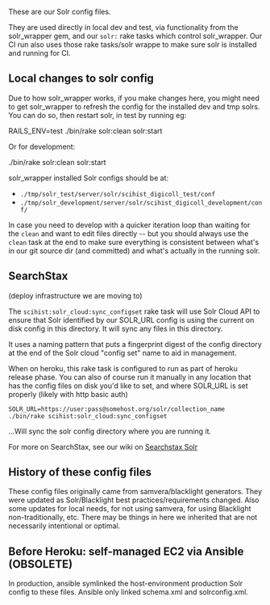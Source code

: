 These are our Solr config files.

They are used directly in local dev and test, via functionality from the solr_wrapper gem, and our `solr:` rake tasks which control solr_wrapper. Our CI run also uses those rake tasks/solr wrappe to make sure solr is installed and running for CI.

## Local changes to solr config

Due to how solr_wrapper works, if you make changes here, you might need to get solr_wrapper to refresh the config for the installed dev and tmp solrs. You can do so, then restart solr, in test by running eg:

   RAILS_ENV=test ./bin/rake solr:clean solr:start

Or for development:

  ./bin/rake solr:clean solr:start

solr_wrapper installed Solr configs should be at:

* `./tmp/solr_test/server/solr/scihist_digicoll_test/conf`
* `./tmp/solr_development/server/solr/scihist_digicoll_development/conf/`

In case you need to develop with a quicker iteration loop than waiting for the `clean` and want to edit files directly -- but you should always use the `clean` task at the end to make sure everything is consistent between what's in our git source dir (and committed) and what's actually in the running solr.


## SearchStax

(deploy infrastructure we are moving to)

The `scihist:solr_cloud:sync_configset` rake task will use Solr Cloud API to
ensure that Solr identified by our SOLR_URL config is using the current on
disk config in this directory. It will sync any files in this directory.

It uses a naming pattern that puts a fingerprint digest of the config directory
at the end of the Solr cloud "config set" name to aid in management.

When on heroku, this rake task is configured to run as part of heroku release phase.
You can also of course run it manually in any location that has the config files
on disk you'd like to set, and where SOLR_URL is set properly (likely with
http basic auth)

    SOLR_URL=https://user:pass@somehost.org/solr/collection_name ./bin/rake scihist:solr_cloud:sync_configset

...Will sync the solr config directory where you are running it.

For more on SearchStax, see our wiki on [Searchstax Solr](https://chemheritage.atlassian.net/l/c/NRZz1d6v)


## History of these config files

These config files originally came from samvera/blacklight generators. They were updated as Solr/Blacklight best practices/requirements changed. Also some updates for local needs, for not using samvera, for using Blacklight non-traditionally, etc.  There may be things in here we inherited
that are not necessarily intentional or optimal.


## Before Heroku: self-managed EC2 via Ansible (OBSOLETE)

In production, ansible symlinked the host-environment production Solr config to these files. Ansible only linked schema.xml and solrconfig.xml.


